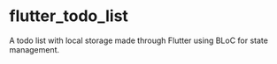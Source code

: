 # flutter_todo_list
A todo list with local storage made through Flutter using BLoC for state management.

